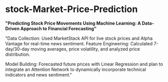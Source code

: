 # stock-Market-Price-Prediction

**"Predicting Stock Price Movements Using Machine Learning: A Data-Driven Approach to Financial Forecasting"**

"Data Collection: Used MarketStack API for live stock prices and Alpha Vantage for real-time news sentiment.
Feature Engineering: Calculated 7-day/30-day moving averages, price volatility, and analyzed price distribution.

Model Building: Forecasted future prices with Linear Regression and plan to integrate an Attention Network to dynamically incorporate technical indicators and news sentiment."

